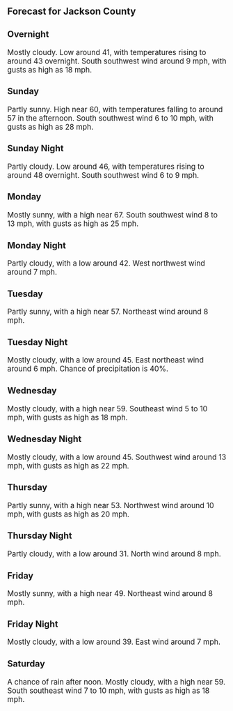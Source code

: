 <div>
   <h2>Forecast for Jackson County</h2>
   <p>
      <div style="font-size:120%">
         <h3>Overnight</h3>Mostly cloudy. Low around 41, with temperatures rising to around 43 overnight. South southwest wind around 9 mph, with gusts
         as high as 18 mph.<br></div>
   </p>
   <p>
      <div style="font-size:120%">
         <h3>Sunday</h3>Partly sunny. High near 60, with temperatures falling to around 57 in the afternoon. South southwest wind 6 to 10 mph, with
         gusts as high as 28 mph.<br></div>
   </p>
   <p>
      <div style="font-size:120%">
         <h3>Sunday Night</h3>Partly cloudy. Low around 46, with temperatures rising to around 48 overnight. South southwest wind 6 to 9 mph.<br></div>
   </p>
   <p>
      <div style="font-size:120%">
         <h3>Monday</h3>Mostly sunny, with a high near 67. South southwest wind 8 to 13 mph, with gusts as high as 25 mph.<br></div>
   </p>
   <p>
      <div style="font-size:120%">
         <h3>Monday Night</h3>Partly cloudy, with a low around 42. West northwest wind around 7 mph.<br></div>
   </p>
   <p>
      <div style="font-size:120%">
         <h3>Tuesday</h3>Partly sunny, with a high near 57. Northeast wind around 8 mph.<br></div>
   </p>
   <p>
      <div style="font-size:120%">
         <h3>Tuesday Night</h3>Mostly cloudy, with a low around 45. East northeast wind around 6 mph. Chance of precipitation is 40%.<br></div>
   </p>
   <p>
      <div style="font-size:120%">
         <h3>Wednesday</h3>Mostly cloudy, with a high near 59. Southeast wind 5 to 10 mph, with gusts as high as 18 mph.<br></div>
   </p>
   <p>
      <div style="font-size:120%">
         <h3>Wednesday Night</h3>Mostly cloudy, with a low around 45. Southwest wind around 13 mph, with gusts as high as 22 mph.<br></div>
   </p>
   <p>
      <div style="font-size:120%">
         <h3>Thursday</h3>Partly sunny, with a high near 53. Northwest wind around 10 mph, with gusts as high as 20 mph.<br></div>
   </p>
   <p>
      <div style="font-size:120%">
         <h3>Thursday Night</h3>Partly cloudy, with a low around 31. North wind around 8 mph.<br></div>
   </p>
   <p>
      <div style="font-size:120%">
         <h3>Friday</h3>Mostly sunny, with a high near 49. Northeast wind around 8 mph.<br></div>
   </p>
   <p>
      <div style="font-size:120%">
         <h3>Friday Night</h3>Mostly cloudy, with a low around 39. East wind around 7 mph.<br></div>
   </p>
   <p>
      <div style="font-size:120%">
         <h3>Saturday</h3>A chance of rain after noon. Mostly cloudy, with a high near 59. South southeast wind 7 to 10 mph, with gusts as high as 18
         mph.<br></div>
   </p>
</div>